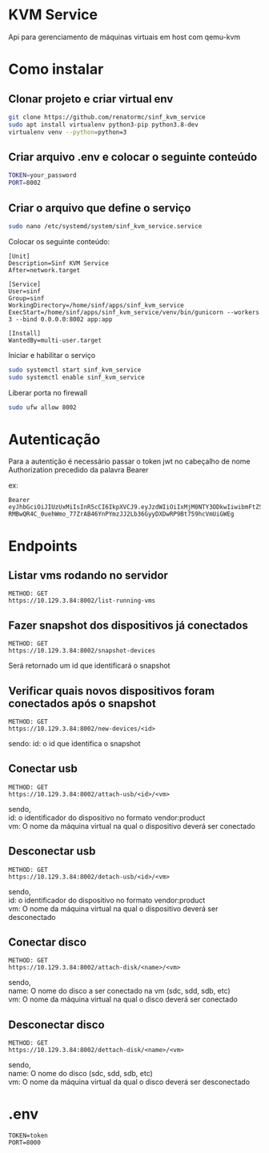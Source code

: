 # KVM Service

Api para gerenciamento de máquinas virtuais em host com qemu-kvm

# Como instalar

## Clonar projeto e criar virtual env

```bash
git clone https://github.com/renatormc/sinf_kvm_service
sudo apt install virtualenv python3-pip python3.8-dev
virtualenv venv --python=python=3
```

## Criar arquivo .env e colocar o seguinte conteúdo


```bash
TOKEN=your_password
PORT=8002
```

## Criar o arquivo que define o serviço

```bash
sudo nano /etc/systemd/system/sinf_kvm_service.service
```

Colocar os seguinte conteúdo:

```
[Unit]
Description=Sinf KVM Service
After=network.target

[Service]
User=sinf
Group=sinf
WorkingDirectory=/home/sinf/apps/sinf_kvm_service
ExecStart=/home/sinf/apps/sinf_kvm_service/venv/bin/gunicorn --workers 3 --bind 0.0.0.0:8002 app:app

[Install]
WantedBy=multi-user.target
```

Iniciar e habilitar o serviço

```bash
sudo systemctl start sinf_kvm_service
sudo systemctl enable sinf_kvm_service

```

Liberar porta no firewall

```bash
sudo ufw allow 8002
```


# Autenticação

Para a autentição é necessário passar o token jwt no cabeçalho de nome Authorization precedido da palavra Bearer  

ex: 

```
Bearer eyJhbGciOiJIUzUxMiIsInR5cCI6IkpXVCJ9.eyJzdWIiOiIxMjM0NTY3ODkwIiwibmFtZSI6IkJydW5vIiwiaWF0IjoxNTE2MjM5MDIyfQ.YDN0wJHLzyzmqdwycv4wgh-RMBwQR4C_0uehWmo_77ZrAB46YnPYmzJJ2Lb36GyyDXDwRP9Bt759hcVmUiGWEg
```

# Endpoints

## Listar vms rodando no servidor

```
METHOD: GET
https://10.129.3.84:8002/list-running-vms
```

## Fazer snapshot dos dispositivos já conectados


```
METHOD: GET
https://10.129.3.84:8002/snapshot-devices
```

Será retornado um id que identificará o snapshot  


## Verificar quais novos dispositivos foram conectados após o snapshot

```
METHOD: GET
https://10.129.3.84:8002/new-devices/<id>
```
sendo:
id: o id que identifica o snapshot  

## Conectar usb

```
METHOD: GET
https://10.129.3.84:8002/attach-usb/<id>/<vm>
```

sendo,   
id: o identificador do dispositivo no formato vendor:product  
vm: O nome da máquina virtual na qual o dispositivo deverá ser conectado  


## Desconectar usb

```
METHOD: GET
https://10.129.3.84:8002/detach-usb/<id>/<vm>
```

sendo,  
id: o identificador do dispositivo no formato vendor:product  
vm: O nome da máquina virtual na qual o dispositivo deverá ser desconectado  

## Conectar disco

```
METHOD: GET
https://10.129.3.84:8002/attach-disk/<name>/<vm>
```

sendo,  
name: O nome do disco a ser conectado na vm (sdc, sdd, sdb, etc)  
vm: O nome da máquina virtual na qual o disco deverá ser conectado  

## Desconectar disco

```
METHOD: GET
https://10.129.3.84:8002/dettach-disk/<name>/<vm>
```

sendo,  
name: O nome do disco (sdc, sdd, sdb, etc)  
vm: O nome da máquina virtual da qual o disco deverá ser desconectado  

# .env 
```
TOKEN=token
PORT=8000
```